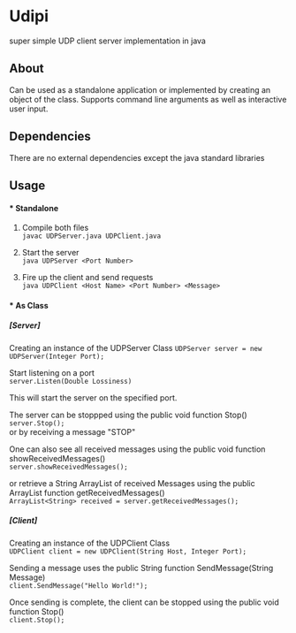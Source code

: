 # Udipi
super simple UDP client server implementation in java

## About
Can be used as a standalone application or implemented by creating an object of the class.
Supports command line arguments as well as interactive user input.

## Dependencies
There are no external dependencies except the java standard libraries

## Usage
#### * Standalone

1. Compile both files  
`javac UDPServer.java UDPClient.java`  

2. Start the server  
`java UDPServer <Port Number>`  

3. Fire up the client and send requests  
`java UDPClient <Host Name> <Port Number> <Message>`  

#### * As Class  

##### [Server]  
Creating an instance of the UDPServer Class
`UDPServer server = new UDPServer(Integer Port);`  

Start listening on a port  
`server.Listen(Double Lossiness)`  

This will start the server on the specified port.  

The server can be stoppped using the public void function Stop()  
`server.Stop();`  
or by receiving a message "STOP"  

One can also see all received messages using the public void function showReceivedMessages()     
`server.showReceivedMessages();`  

or retrieve a String ArrayList of received Messages using the public ArrayList<String> function getReceivedMessages()  
`ArrayList<String> received = server.getReceivedMessages();`


##### [Client]  
Creating an instance of the UDPClient Class   
`UDPClient client = new UDPClient(String Host, Integer Port);`  

Sending a message uses the public String function SendMessage(String Message)  
`client.SendMessage("Hello World!");`  

Once sending is complete, the client can be stopped using the public void function Stop()  
`client.Stop();`  
